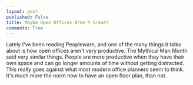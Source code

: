```yaml
---
layout: post
published: False
title: Maybe Open Offices Aren't Great?
comments: True
---
```


Lately I've been reading Peopleware, and one of the many things it talks about is how open offices aren't very productive. The Mythical Man Month said very similar things. People are more productive when they have their own space and can go longer amounts of time without getting distracted. This really goes against what most modern office planners seem to think. It's much more the norm now to have an open floor plan, than not.
